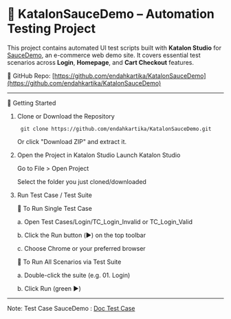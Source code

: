 # 🧪 KatalonSauceDemo – Automation Testing Project

This project contains automated UI test scripts built with **Katalon Studio** for [SauceDemo](https://www.saucedemo.com/), an e-commerce web demo site. It covers essential test scenarios across **Login**, **Homepage**, and **Cart Checkout** features.

🔗 GitHub Repo: [https://github.com/endahkartika/KatalonSauceDemo](https://github.com/endahkartika/KatalonSauceDemo)

---
🚀 Getting Started
1. Clone or Download the Repository
   
        git clone https://github.com/endahkartika/KatalonSauceDemo.git

   Or click "Download ZIP" and extract it.

  

4. Open the Project in Katalon Studio
    Launch Katalon Studio

    Go to File > Open Project
  
    Select the folder you just cloned/downloaded
  


5. Run Test Case / Test Suite
   
    🔹 To Run Single Test Case
    
      a. Open Test Cases/Login/TC_Login_Invalid or TC_Login_Valid
      
      b. Click the Run button (▶️) on the top toolbar
      
      c. Choose Chrome or your preferred browser
    
    🔹 To Run All Scenarios via Test Suite
        
      a. Double-click the suite (e.g. 01. Login)
      
      b. Click Run (green ▶️)

---

Note:
Test Case SauceDemo : [Doc Test Case](https://docs.google.com/spreadsheets/d/1ej2q16nIeOosxq7ys775Bd8imHnnhiLBYRqJGgrG-pw/edit?gid=0#gid=0)
